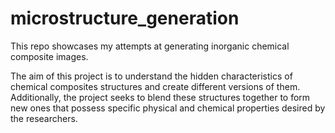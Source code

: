 # microstructure_generation
This repo showcases my attempts at generating inorganic chemical composite images.

The aim of this project is to understand the hidden characteristics of chemical composites structures and create different versions of them. Additionally, the project seeks to blend these structures together to form new ones that possess specific physical and chemical properties desired by the researchers.
